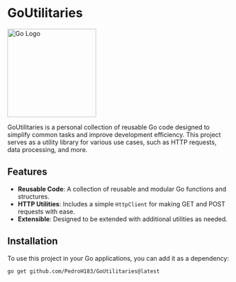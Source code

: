 # GoUtilitaries

<img src="https://go.dev/images/gophers/pilot-bust.svg" alt="Go Logo" width="200"/>

GoUtilitaries is a personal collection of reusable Go code designed to simplify common tasks and improve development efficiency. This project serves as a utility library for various use cases, such as HTTP requests, data processing, and more.

## Features

- **Reusable Code**: A collection of reusable and modular Go functions and structures.
- **HTTP Utilities**: Includes a simple `HttpClient` for making GET and POST requests with ease.
- **Extensible**: Designed to be extended with additional utilities as needed.

## Installation

To use this project in your Go applications, you can add it as a dependency:

```bash
go get github.com/PedroH183/GoUtilitaries@latest